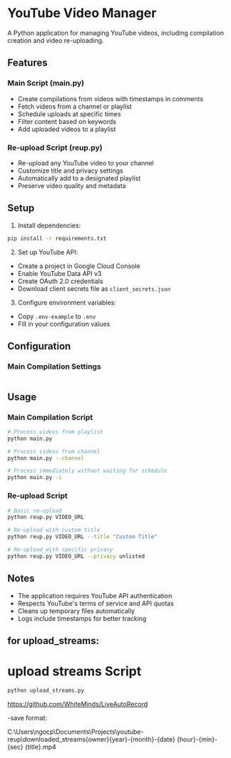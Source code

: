# YouTube Video Manager

A Python application for managing YouTube videos, including compilation creation and video re-uploading.

## Features

### Main Script (main.py)
- Create compilations from videos with timestamps in comments
- Fetch videos from a channel or playlist
- Schedule uploads at specific times
- Filter content based on keywords
- Add uploaded videos to a playlist

### Re-upload Script (reup.py)
- Re-upload any YouTube video to your channel
- Customize title and privacy settings
- Automatically add to a designated playlist
- Preserve video quality and metadata

## Setup

1. Install dependencies:
```bash
pip install -r requirements.txt
```

2. Set up YouTube API:
- Create a project in Google Cloud Console
- Enable YouTube Data API v3
- Create OAuth 2.0 credentials
- Download client secrets file as `client_secrets.json`

3. Configure environment variables:
- Copy `.env-example` to `.env`
- Fill in your configuration values

## Configuration

### Main Compilation Settings
```env-examples
```
## Usage

### Main Compilation Script
```bash
# Process videos from playlist
python main.py

# Process videos from channel
python main.py --channel

# Process immediately without waiting for schedule
python main.py -i
```

### Re-upload Script
```bash
# Basic re-upload
python reup.py VIDEO_URL

# Re-upload with custom title
python reup.py VIDEO_URL --title "Custom Title"

# Re-upload with specific privacy
python reup.py VIDEO_URL --privacy unlisted
```

## Notes
- The application requires YouTube API authentication
- Respects YouTube's terms of service and API quotas
- Cleans up temporary files automatically
- Logs include timestamps for better tracking


## for upload_streams:

# upload streams Script
```bash
python upload_streams.py
```

https://github.com/WhiteMinds/LiveAutoRecord

-save format:

C:\Users\ngocp\Documents\Projects\youtube-reup\downloaded_streams\{owner}\{year}-{month}-{date} {hour}-{min}-{sec} {title}.mp4

